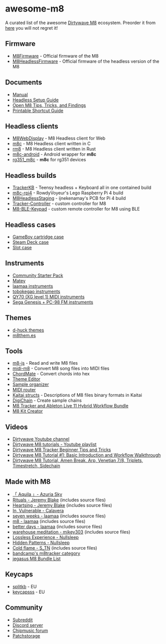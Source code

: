 # awesome-m8
A curated list of the awesome [Dirtywave M8](https://dirtywave.com/products/m8-tracker-model-02) ecosystem. Preorder it from [here](https://dirtywave.com/products/m8-tracker-model-02) you will not regret it!

## Firmware
- [M8Firmware](https://github.com/Dirtywave/M8Firmware) - Official firmware of the M8
- [M8HeadlessFirmware](https://github.com/Dirtywave/M8HeadlessFirmware) - Official firmware of the headless version of the M8

## Documents
- [Manual](https://dirtywave.com/assets/manuals/m8/m8_operation_manual.pdf)
- [Headless Setup Guide](https://github.com/Dirtywave/M8Docs/blob/main/docs/M8HeadlessSetup.md)
- [Open M8 Tips, Tricks, and Findings](https://docs.google.com/document/d/1IpUeR2s9TpkwH9w2lfqfLLkUxLvXcQWipDR046DzOYk/edit#)
- [Printable Shortcut Guide](https://github.com/LaurentVitalis/M8Guide)

## Headless clients
- [M8WebDisplay](https://m8.run) - M8 Headless client for Web
- [m8c](https://github.com/laamaa/m8c) - M8 Headless client written in C
- [rm8](https://github.com/booss/rm8) - M8 Headless client written in Rust
- [m8c-android](https://github.com/v3rm0n/m8c-android) - Android wrapper for **m8c**
- [rg351_m8c](https://github.com/jasonporritt/rg351_m8c) - **m8c** for rg351 devices

## Headless builds
- [TrackerKB](https://github.com/adwuard/TrackerKB) - Teensy headless + Keyboard all in one contained build
- [m8c-rpi4](https://github.com/RowdyVoyeur/m8c-rpi4) - RowdyVoyeur's Lego Raspberry Pi 4 build
- [M8HeadlessStaging](https://github.com/ijnekenamay/M8HeadlessStaging) - ijnekenamay's PCB for Pi 4 build
- [Tracker-Controller](https://github.com/miotislucifugis/Tracker-Controller) - custom controller for M8
- [M8-BLE-Keypad](https://github.com/ProtenProjects/M8-BLE-Keypad) - custom remote controller for M8 using BLE

## Headless cases
- [GameBoy cartridge case](https://www.printables.com/model/192979-teensy-41-game-boy-cartridge-case)
- [Steam Deck case](https://www.printables.com/model/254524-steam-deck-dirtywave-m8-headless-holder-for-teensy)
- [Slot case](https://www.thingiverse.com/thing:4965543)

## Instruments
- [Community Starter Pack](https://archive.org/download/ChipmusicResources/M8_Community_SD-card_Starter_Pack.7z)
- [Matey](https://www.impbox.net/matey/)
- [laamaa instruments](https://github.com/laamaa/m8i)
- [tobokegao instruments](https://github.com/tobokegao/m8-tracker-instruments)
- [QY70 (XG level 1) MIDI instruments](https://github.com/colonel-blimp/m8-midi-instruments-for-qy70)
- [Sega Genesis + PC-98 FM instruments](https://defensem3ch.gumroad.com/l/m8ifm)

## Themes
- [d-huck themes](https://github.com/d-huck/m8-themes)
- [m8them.es](https://m8them.es/)

## Tools
- [m8-js](https://github.com/whitlockjc/m8-js) - Read and write M8 files
- [midi-m8](https://github.com/AlexCharlton/midi-m8) - Convert M8 song files into MIDI files
- [ChordMate](https://www.impbox.net/chordmate) - Convert chords into hex
- [Theme Editor](https://d28vpsbeh0wh2.cloudfront.net)
- [Sample organizer](https://github.com/birds-inc/m8-sample-organizer)
- [MIDI router](https://bobbydigitales.github.io/midi_router)
- [Kaitai structs](https://github.com/colonel-blimp/m8s-kaitai-struct) - Descriptions of M8 files binary formats in Kaitai
- [DigiChain](https://digichain.brianbar.net) - Create sample chains
- [M8 Tracker and Ableton Live 11 Hybrid Workflow Bundle](https://www.craft.me/s/vBTgUWlfacwcZS)
- [M8 Kit Creator](https://github.com/aTanguay/M8_KitCreator/)

## Videos
- [Dirtywave Youtube channel](https://www.youtube.com/channel/UCgIBbBAnIjsA_z0tZQNC7rQ)
- [Dirtywave M8 tutorials - Youtube playlist](https://www.youtube.com/playlist?list=PL__-2CG-b0IUE2o39D_Juy7wmNK2HreNe)
- [Dirtywave M8 Tracker Beginner Tips and Tricks](https://www.youtube.com/watch?v=QYeM4Dx2kGU)
- [Dirtywave M8 Tutorial #1: Basic Introduction and Workflow Walkthrough](https://youtu.be/Xe0NnfjcJ_g)
- [Dirtywave M8 Tutorial, Amen Break, Arp, Venetian 7/8, Triplets, Timestretch, Sidechain](https://www.youtube.com/watch?v=EDGNOoVewXE)

## Made with M8
- [「 Aquila 」- Azuria Sky](https://azuria-sky.bandcamp.com/album/aquila)
- [Rituals - Jeremy Blake](https://soundvision.bandcamp.com/album/rituals) (includes source files)
- [Heartsing - Jeremy Blake](https://soundvision.bandcamp.com/album/heartsing) (includes source files)
- [In, Vulnerable - Calavera](https://calaveralovesyou.bandcamp.com/album/in-vulnerable)
- [seven weeks - laamaa](https://laamaa.bandcamp.com/album/seven-weeks) (includes source files)
- [m8 - laamaa](https://laamaa.bandcamp.com/album/m8) (includes source files)
- [better days - laamaa](https://laamaa.bandcamp.com/album/better-days) (includes source files)
- [warehouse meditation - mikey303](https://attackthemusic.bandcamp.com/album/warehouse-meditation) (includes source files)
- [Lossless Experience - Nullsleep](https://nullsleep.bandcamp.com/album/lossless-experience)
- [Hidden Patterns - Nullsleep](https://nullsleep.bandcamp.com/album/hidden-patterns)
- [Cold flame - S_TN](https://stresstn.bandcamp.com/album/cold-flame-m8-project) (includes source files)
- [bandcamp's m8tracker category](https://bandcamp.com/tag/m8tracker?from=tralbum&artist=1666828336)
- [jegasus M8 Bundle List](https://docs.google.com/spreadsheets/d/1YJv1nsfv4OziT8_koJUuvlddREMl0XYw_pKRHV_RCBk/edit#gid=0)

## Keycaps
- [splitkb](https://splitkb.com/search?type=article%2Cpage%2Cproduct&q=MBK*+Choc*+Low*+Profile*+Keycaps*) - EU
- [keycapsss](https://keycapsss.com/search?sSearch=mbk+choc+low+profile) - EU

## Community
- [Subreddit](https://reddit.com/r/m8tracker/)
- [Discord server](https://discord.gg/WEavjFNYHh)
- [Chipmusic forum](https://chipmusic.org/forums/forum/36/m8/)
- [Patchstorage](https://patchstorage.com/platform/dirtywave-m8/)

